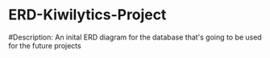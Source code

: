 # ERD-Kiwilytics-Project
#Description:
An inital ERD diagram for the database that's going to be used for the future projects
